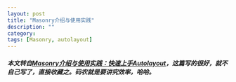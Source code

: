 ```yaml
---
layout: post
title: "Masonry介绍与使用实践"
description: ""
category: 
tags: [Masonry, autolayout]
---
```


##### 本文转自[Masonry介绍与使用实践：快速上手Autolayout](http://www.cocoachina.com/ios/20141219/10702.html)，这篇写的很好，就不自己写了，直接收藏之。码农就是要讲究效率，哈哈。